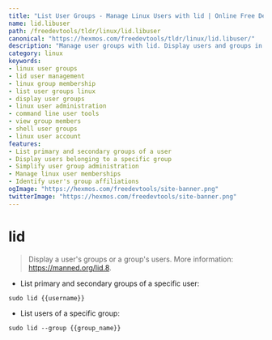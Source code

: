 ```yaml
---
title: "List User Groups - Manage Linux Users with lid | Online Free DevTools by Hexmos"
name: lid.libuser
path: /freedevtools/tldr/linux/lid.libuser
canonical: "https://hexmos.com/freedevtools/tldr/linux/lid.libuser/"
description: "Manage user groups with lid. Display users and groups in Linux environments. Simplify user management with this free online tool, no registration required."
category: linux
keywords:
- linux user groups
- lid user management
- linux group membership
- list user groups linux
- display user groups
- linux user administration
- command line user tools
- view group members
- shell user groups
- linux user account
features:
- List primary and secondary groups of a user
- Display users belonging to a specific group
- Simplify user group administration
- Manage linux user memberships
- Identify user's group affiliations
ogImage: "https://hexmos.com/freedevtools/site-banner.png"
twitterImage: "https://hexmos.com/freedevtools/site-banner.png"
---
```


# lid

> Display a user's groups or a group's users.
> More information: <https://manned.org/lid.8>.

- List primary and secondary groups of a specific user:

`sudo lid {{username}}`

- List users of a specific group:

`sudo lid --group {{group_name}}`

